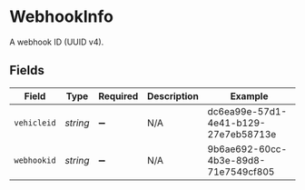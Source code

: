 # WebhookInfo

A webhook ID (UUID v4).


## Fields

| Field                                | Type                                 | Required                             | Description                          | Example                              |
| ------------------------------------ | ------------------------------------ | ------------------------------------ | ------------------------------------ | ------------------------------------ |
| `vehicleid`                          | *string*                             | :heavy_minus_sign:                   | N/A                                  | dc6ea99e-57d1-4e41-b129-27e7eb58713e |
| `webhookid`                          | *string*                             | :heavy_minus_sign:                   | N/A                                  | 9b6ae692-60cc-4b3e-89d8-71e7549cf805 |